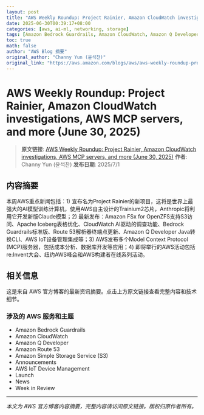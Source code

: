 ```yaml
---
layout: post
title: "AWS Weekly Roundup: Project Rainier, Amazon CloudWatch investigations, AWS MCP servers, and more (June 30, 2025)"
date: 2025-06-30T00:39:17+08:00
categories: [aws, ai-ml, networking, storage]
tags: [Amazon Bedrock Guardrails, Amazon CloudWatch, Amazon Q Developer, Amazon Route 53, Amazon Simple Storage Service (S3), Announcements, AWS IoT Device Management, Launch, News, Week in Review]
toc: true
math: false
author: "AWS Blog 摘要"
original_author: "Channy Yun (윤석찬)"
original_link: "https://aws.amazon.com/blogs/aws/aws-weekly-roundup-project-rainier-amazon-cloudwatch-investigations-aws-mcp-servers-and-more-june-30-2025/"
---
```


# AWS Weekly Roundup: Project Rainier, Amazon CloudWatch investigations, AWS MCP servers, and more (June 30, 2025)

> **原文链接**: [AWS Weekly Roundup: Project Rainier, Amazon CloudWatch investigations, AWS MCP servers, and more (June 30, 2025)](https://aws.amazon.com/blogs/aws/aws-weekly-roundup-project-rainier-amazon-cloudwatch-investigations-aws-mcp-servers-and-more-june-30-2025/)
> **作者**: Channy Yun (윤석찬)
> **发布日期**: 2025/7/1

## 内容摘要

本周AWS重点新闻包括：1) 宣布名为Project Rainier的新项目，这将是世界上最强大的AI模型训练计算机，使用AWS自主设计的Trainium2芯片，Anthropic将利用它开发新版Claude模型；2) 最新发布：Amazon FSx for OpenZFS支持S3访问、Apache Iceberg表格优化、CloudWatch AI驱动的调查功能、Bedrock Guardrails标准版、Route 53解析器终端点更新、Amazon Q Developer Java转换CLI、AWS IoT设备管理集成等；3) AWS发布多个Model Context Protocol (MCP)服务器，包括成本分析、数据库开发等应用；4) 即将举行的AWS活动包括re:Invent大会、纽约AWS峰会和AWS构建者在线系列活动。

## 相关信息

这是来自 AWS 官方博客的最新资讯摘要。点击上方原文链接查看完整内容和技术细节。

### 涉及的 AWS 服务和主题

- Amazon Bedrock Guardrails
- Amazon CloudWatch
- Amazon Q Developer
- Amazon Route 53
- Amazon Simple Storage Service (S3)
- Announcements
- AWS IoT Device Management
- Launch
- News
- Week in Review

---

*本文为 AWS 官方博客内容摘要，完整内容请访问原文链接。版权归原作者所有。*
